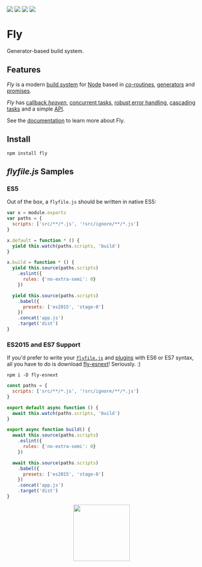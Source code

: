 [![](https://img.shields.io/npm/v/fly.svg)](https://npmjs.org/package/fly)
[![](https://img.shields.io/travis/Bj/fly.svg)](https://travis-ci.org/Bj/fly)
[![](https://img.shields.io/npm/l/fly.svg)](https://github.com/Bj/fly/blob/master/LICENSE)
[![](http://img.shields.io/npm/dm/fly.svg)](https://npmjs.org/package/fly)

# Fly

Generator-based build system.

## Features

_Fly_ is a modern [build system](https://en.wikipedia.org/wiki/Build_automation) for [Node](https://nodejs.org/) based in [_co_-routines](https://medium.com/@tjholowaychuk/callbacks-vs-coroutines-174f1fe66127), [generators](https://developer.mozilla.org/en-US/docs/Web/JavaScript/Reference/Statements/function*) and [promises](https://developer.mozilla.org/en-US/docs/Web/JavaScript/Reference/Global_Objects/Promise).

_Fly_ has [callback _heaven_](http://jakearchibald.com/2014/es7-async-functions/), [concurrent tasks](https://github.com/flyjs/fly/blob/master/docs/README.md#features), [robust error handling](https://medium.com/@tjholowaychuk/callbacks-vs-coroutines-174f1fe66127), [cascading tasks](https://github.com/flyjs/fly/blob/master/CHANGELOG.md#cascading-tasks) and a simple [API](https://github.com/flyjs/fly/blob/master/docs/README.md#api).

See the [documentation](/docs/README.md) to learn more about Fly.

## Install

```
npm install fly
```

## *flyfile.js* Samples

### ES5

Out of the box, a `flyfile.js` should be written in native ES5:

```js
var x = module.exports
var paths = {
  scripts: ['src/**/*.js', '!src/ignore/**/*.js']
}

x.default = function * () {
  yield this.watch(paths.scripts, 'build')
}

x.build = function * () {
  yield this.source(paths.scripts)
    .eslint({
      rules: {'no-extra-semi': 0}
    })

  yield this.source(paths.scripts)
    .babel({
      presets: ['es2015', 'stage-0']
    })
    .concat('app.js')
    .target('dist')
}
```

### ES2015 and ES7 Support

If you'd prefer to write your [`flyfile.js`](https://github.com/Bj/fly/blob/master/docs/README.md#flyfiles) and [plugins](https://github.com/Bj/fly/blob/master/docs/README.md#plugins) with ES6 or ES7 syntax, all you have to do is download [fly-esnext](https://github.com/lukeed/fly-esnext)! Seriously. :)

```
npm i -D fly-esnext
```

```js
const paths = {
  scripts: ['src/**/*.js', '!src/ignore/**/*.js']
}

export default async function () {
  await this.watch(paths.scripts, 'build')
}

export async function build() {
  await this.source(paths.scripts)
    .eslint({
      rules: {'no-extra-semi': 0}
    })

  await this.source(paths.scripts)
    .babel({
      presets: ['es2015', 'stage-0']
    })
    .concat('app.js')
    .target('dist')
}
```

<!-- -->

[author]:         http://github.com/Bj
[contributors]:   https://github.com/Bj/fly/graphs/contributors

[fly]:            https://www.github.com/Bj/fly

[npm-pkg-link]:   https://www.npmjs.org/package/fly
[npm-ver-link]:   https://img.shields.io/npm/v/fly.svg?style=flat-square

[dl-badge]:       http://img.shields.io/npm/dm/fly.svg?style=flat-square

[travis-badge]:   http://img.shields.io/travis/Bj/fly.svg?style=flat-square
[travis-link]:    https://travis-ci.org/Bj/fly

[mit-badge]:      https://img.shields.io/badge/license-MIT-444444.svg?style=flat-square

[es6-example]:    https://github.com/Bj/fly/blob/master/examples/babel/flyfile.js
[es7-example]:    https://github.com/Bj/fly/blob/master/examples/async/flyfile.js

<div align="center">
<a href="https://github.com/Bj/fly">
<img width=150px src="https://cloud.githubusercontent.com/assets/8317250/8733685/0be81080-2c40-11e5-98d2-c634f076ccd7.png">
</a>
</div>

